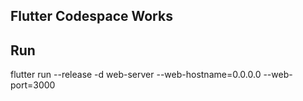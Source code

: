 ## Flutter Codespace Works
## Run
flutter run --release -d web-server --web-hostname=0.0.0.0 --web-port=3000